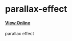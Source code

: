 # parallax-effect

<h4><a href='https://hadioryanipr.github.io/parallax-effect/'>View Online</a></h4>

  parallax effect 


